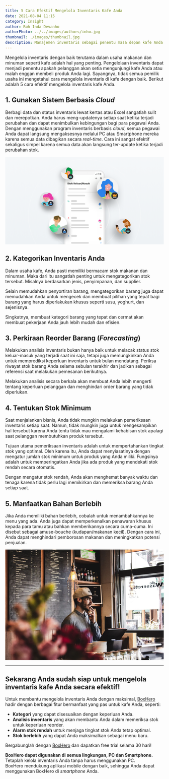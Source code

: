 ```yaml
---
title: 5 Cara Efektif Mengelola Inventaris Kafe Anda
date: 2021-08-04 11:15
category: Insight
author: Roh Inda Devanho
authorPhoto: ../../images/authors/inho.jpg
thumbnail: ./images/thumbnail.jpg
description: Manajemen inventaris sebagai penentu masa depan kafe Anda.
---
```


Mengelola inventaris dengan baik terutama dalam usaha makanan dan minuman seperti kafe adalah hal yang penting. Pengelolaan inventaris dapat menjadi penentu apakah pelanggan akan setia mengunjungi kafe Anda atau malah enggan membeli produk Anda lagi. Sayangnya, tidak semua pemilik usaha ini mengetahui cara mengelola inventaris di kafe dengan baik. Berikut adalah 5 cara efektif mengelola inventaris kafe Anda.

## 1. Gunakan Sistem Berbasis *Cloud*

Berbagi data dan status inventaris lewat kertas atau Excel sangatlah sulit dan merepotkan. Anda harus meng-updatenya setiap saat ketika terjadi perubahan dan dapat menimbulkan kebingungan bagi para pegawai Anda. Dengan menggunakan program inventaris berbasis *cloud*, semua pegawai Anda dapat langsung mengaksesnya melalui PC atau Smartphone mereka karena semua data dibagikan secara *real-time*. Cara ini sangat efektif sekaligus simpel karena semua data akan langsung ter-update ketika terjadi perubahan stok.

![Aplikasi inventaris termudah](./images/1.png)

## 2. Kategorikan Inventaris Anda

Dalam usaha kafe, Anda pasti memiliki bermacam stok makanan dan minuman. Maka dari itu sangatlah penting untuk mengategorikan stok tersebut. Misalnya berdasarkan jenis, penyimpanan, dan supplier.

Selain memudahkan penyortiran barang, mengategorikan barang juga dapat memudahkan Anda untuk mengecek dan membuat pilihan yang tepat bagi barang yang harus diperlakukan khusus seperti susu, yoghurt, dan sejenisnya.

Singkatnya, membuat kategori barang yang tepat dan cermat akan membuat pekerjaan Anda jauh lebih mudah dan efisien.

## 3. Perkiraan Reorder Barang (***Forecasting***)

Melakukan analisis inventaris bukan hanya baik untuk melacak status stok keluar-masuk yang terjadi saat ini saja, tetapi juga memungkinkan Anda untuk memprediksi keperluan inventaris untuk bulan mendatang. Periksa riwayat stok barang Anda selama sebulan terakhir dan jadikan sebagai referensi saat melakukan pemesanan berikutnya.

Melakukan analisis secara berkala akan membuat Anda lebih mengerti tentang keperluan pelanggan dan menghindari order barang yang tidak diperlukan.

## 4. Tentukan Stok Minimum

Saat menjalankan bisnis, Anda tidak mungkin melakukan pemeriksaan inventaris setiap saat. Namun, tidak mungkin juga untuk mengesampikan hal tersebut karena Anda tentu tidak mau mengalami kehabisan stok apalagi saat pelanggan membutuhkan produk tersebut.

Tujuan utama pemeriksaan inventaris adalah untuk mempertahankan tingkat stok yang optimal. Oleh karena itu, Anda dapat menyiasatinya dengan mengatur jumlah stok minimum untuk produk yang Anda miliki. Fungsinya adalah untuk memperingatkan Anda jika ada produk yang mendekati stok rendah secara otomatis.

Dengan mengatur stok rendah, Anda akan menghemat banyak waktu dan tenaga karena tidak perlu lagi memikirkan dan memeriksa barang Anda setiap saat.

## 5. Manfaatkan Bahan Berlebih

Jika Anda memiliki bahan berlebih, cobalah untuk menambahkannya ke menu yang ada. Anda juga dapat memperkenalkan penawaran khusus kepada para tamu atau bahkan memberikannya secara cuma-cuma. Ini disebut sebagai amuse-bouche (kudapan/makanan kecil). Dengan cara ini, Anda dapat menghindari pemborosan makanan dan meningkatkan potensi penjualan.

![Mengelola inventaris kafe](./images/2.jpg)

---

## Sekarang Anda sudah siap untuk mengelola inventaris kafe Anda secara efektif!

Untuk membantu mengelola inventaris Anda dengan maksimal, [BoxHero](https://www.boxhero-app.com/id/) hadir dengan berbagai fitur bermanfaat yang pas untuk kafe Anda, seperti:

- **Kategori** yang dapat disesuaikan dengan keperluan Anda.
- **Analisis inventaris** yang akan membantu Anda dalam memeriksa stok untuk keperluan reorder.
- **Alarm stok rendah** untuk menjaga tingkat stok Anda tetap optimal.
- **Stok berlebih** yang dapat Anda maksimalkan sebagai menu baru.

Bergabunglah dengan [BoxHero](https://www.boxhero-app.com/id/) dan dapatkan free trial selama 30 hari!

<tip-box>

**BoxHero dapat digunakan di semua lingkungan, PC dan Smartphone.**<br/>
Tetaplah kelola inventaris Anda tanpa harus menggunakan PC.<br/>
BoxHero mendukung aplikasi mobile dengan baik, sehingga Anda dapat menggunakan BoxHero di *smartphone* Anda.

</tip-box>
